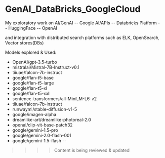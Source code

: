 # GenAI_DataBricks_GoogleCloud

My exploratory work on AI/GenAI 
-- Google AI/APIs
-- Databricks Platform
-- HuggingFace
-- OpenAI

and integration with distributed search platforms such as ELK, OpenSearch, Vector stores(DBs)

Models explored & Used:
- OpenAI/gpt-3.5-turbo
- mistralai/Mistral-7B-Instruct-v0.1
- tiiuae/falcon-7b-instruct
- google/flan-t5-base
- google/flan-t5-large
- google/flan-t5-xl
- google/flan-t5-xxl
- sentence-transformers/all-MiniLM-L6-v2
- tiiuae/falcon-7b-instruct
- runwayml/stable-diffusion-v1-5
- google/imagen-alpha
- dreamlike-art/dreamlike-photoreal-2.0
- openai/clip-vit-base-patch32
- google/gemini-1.5-pro
- google/gemini-2.0-flash-001
- google/gemini-1.5-flash
-- <more to be added>

>>>> Content is being reviewed & updated

